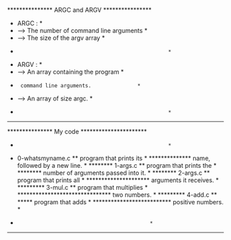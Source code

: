 *************** ARGC and ARGV ****************
* ARGC :				                             *
*  --> The number of command line arguments  *
*  --> The size of the argv array            *
*					                                   *
* ARGV :                                     *
*  --> An array containing the program       *
*      command line arguments.               *
*  --> An array of size argc.                *
*					                                   *
**********************************************
*************** My code **********************
*					                                   *
* 0-whatsmyname.c ** program that prints its *
************** name, followed by a new line. *
******** 1-args.c ** program that prints the *
******** number of arguments passed into it. *
******** 2-args.c ** program that prints all *
********************* arguments it receives. *
********* 3-mul.c ** program that multiplies * 
******************************* two numbers. *
********* 4-add.c ** ***** program that adds *
************************** positive numbers. *
*                 			                     *
**********************************************
